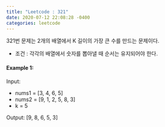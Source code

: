 ```yaml
---
title: "Leetcode : 321"
date: 2020-07-12 22:08:28 -0400
categories: leetcode
---
```


321번 문제는 2개의 배열에서 K 길이의 가장 큰 수를 만드는 문제이다.

- 조건 : 각각의 배열에서 숫자를 뽑아낼 때 순서는 유지되어야 한다.

#### Example 1:
Input:
- nums1 = [3, 4, 6, 5]
- nums2 = [9, 1, 2, 5, 8, 3]
- k = 5

Output:
[9, 8, 6, 5, 3]
